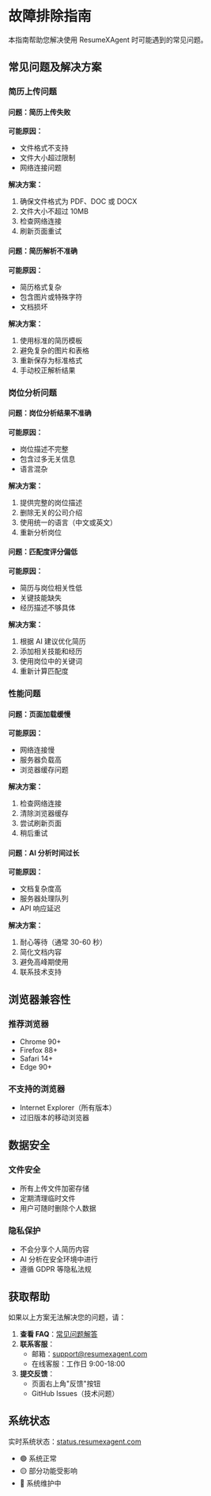 # 故障排除指南

本指南帮助您解决使用 ResumeXAgent 时可能遇到的常见问题。

## 常见问题及解决方案

### 简历上传问题

#### 问题：简历上传失败

**可能原因：**

- 文件格式不支持
- 文件大小超过限制
- 网络连接问题

**解决方案：**

1. 确保文件格式为 PDF、DOC 或 DOCX
2. 文件大小不超过 10MB
3. 检查网络连接
4. 刷新页面重试

#### 问题：简历解析不准确

**可能原因：**

- 简历格式复杂
- 包含图片或特殊字符
- 文档损坏

**解决方案：**

1. 使用标准的简历模板
2. 避免复杂的图片和表格
3. 重新保存为标准格式
4. 手动校正解析结果

### 岗位分析问题

#### 问题：岗位分析结果不准确

**可能原因：**

- 岗位描述不完整
- 包含过多无关信息
- 语言混杂

**解决方案：**

1. 提供完整的岗位描述
2. 删除无关的公司介绍
3. 使用统一的语言（中文或英文）
4. 重新分析岗位

#### 问题：匹配度评分偏低

**可能原因：**

- 简历与岗位相关性低
- 关键技能缺失
- 经历描述不够具体

**解决方案：**

1. 根据 AI 建议优化简历
2. 添加相关技能和经历
3. 使用岗位中的关键词
4. 重新计算匹配度

### 性能问题

#### 问题：页面加载缓慢

**可能原因：**

- 网络连接慢
- 服务器负载高
- 浏览器缓存问题

**解决方案：**

1. 检查网络连接
2. 清除浏览器缓存
3. 尝试刷新页面
4. 稍后重试

#### 问题：AI 分析时间过长

**可能原因：**

- 文档复杂度高
- 服务器处理队列
- API 响应延迟

**解决方案：**

1. 耐心等待（通常 30-60 秒）
2. 简化文档内容
3. 避免高峰期使用
4. 联系技术支持

## 浏览器兼容性

### 推荐浏览器

- Chrome 90+
- Firefox 88+
- Safari 14+
- Edge 90+

### 不支持的浏览器

- Internet Explorer（所有版本）
- 过旧版本的移动浏览器

## 数据安全

### 文件安全

- 所有上传文件加密存储
- 定期清理临时文件
- 用户可随时删除个人数据

### 隐私保护

- 不会分享个人简历内容
- AI 分析在安全环境中进行
- 遵循 GDPR 等隐私法规

## 获取帮助

如果以上方案无法解决您的问题，请：

1. **查看 FAQ**：[常见问题解答](./faq.md)
2. **联系客服**：
   - 邮箱：support@resumexagent.com
   - 在线客服：工作日 9:00-18:00
3. **提交反馈**：
   - 页面右上角"反馈"按钮
   - GitHub Issues（技术问题）

## 系统状态

实时系统状态：[status.resumexagent.com](http://status.resumexagent.com)

- 🟢 系统正常
- 🟡 部分功能受影响
- 🔴 系统维护中
